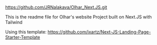 https://github.com/JRNalakava/Olhar_Next.JS.git

This is the readme file for Olhar's website
Project built on Next.JS with Tailwind

Using this template:
https://github.com/ixartz/Next-JS-Landing-Page-Starter-Template
